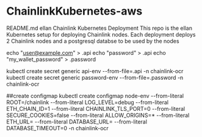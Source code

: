 # ChainlinkKubernetes-aws
README.md
ellan Chainlink Kubernetes Deployment
This repo is the ellan Kubernetes setup for deploying Chainlink nodes. Each deployment deploys 2 Chainlink nodes and a postgresql databse to be used by the nodes


echo "user@example.com" > .api
echo "password" > .api
echo "my_wallet_password" > .password

kubectl create secret generic api-env --from-file=.api -n chainlink-ocr
kubectl create secret generic password-env --from-file=.password -n chainlink-ocr

##create configmap
kubectl create configmap node-env --from-literal ROOT=/chainlink --from-literal LOG_LEVEL=debug --from-literal ETH_CHAIN_ID=1 --from-literal CHAINLINK_TLS_PORT=0 --from-literal SECURE_COOKIES=false --from-literal ALLOW_ORIGINS=* --from-literal ETH_URL=<INSERT-ETH-WSS> --from-literal DATABASE_URL=<INSERT-DATBASE-URL> --from-literal DATABASE_TIMEOUT=0 -n chainlink-ocr
